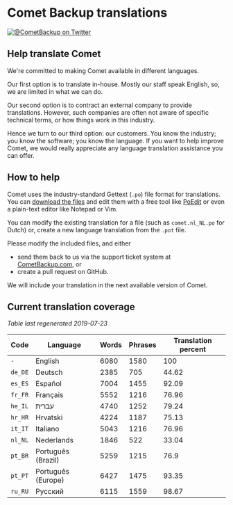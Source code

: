 # Comet Backup translations

[![@CometBackup on Twitter](https://img.shields.io/badge/twitter-%40CometBackup-blue.svg?style=flat)](https://twitter.com/CometBackup)

## Help translate Comet

We're committed to making Comet available in different languages.

Our first option is to translate in-house. Mostly our staff speak English, so, we are limited in what we can do.

Our second option is to contract an external company to provide translations. However, such companies are often not aware of specific technical terms, or how things work in this industry.

Hence we turn to our third option: our customers. You know the industry; you know the software; you know the language. If you want to help improve Comet, we would really appreciate any language translation assistance you can offer.

## How to help

Comet uses the industry-standard Gettext (`.po`) file format for translations. You can [download the files](https://github.com/CometBackup/translations/archive/master.zip) and edit them with a free tool like [PoEdit](https://poedit.net/) or even a plain-text editor like Notepad or Vim.

You can modify the existing translation for a file (such as `comet.nl_NL.po` for Dutch) or, create a new language translation from the `.pot` file.

Please modify the included files, and either 
- send them back to us via the support ticket system at [CometBackup.com](https://cometbackup.com/), or
- create a pull request on GitHub.

We will include your translation in the next available version of Comet.

## Current translation coverage

*Table last regenerated 2019-07-23*

|Code    |Language              |Words   |Phrases |Translation percent
|--------|----------------------|--------|--------|---------
|`-`     |English               |    6080|    1580|     100
|`de_DE` |Deutsch               |    2385|     705|   44.62
|`es_ES` |Español               |    7004|    1455|   92.09
|`fr_FR` |Français              |    5552|    1216|   76.96
|`he_IL` |עברית‬                 |    4740|    1252|   79.24
|`hr_HR` |Hrvatski              |    4224|    1187|   75.13
|`it_IT` |Italiano              |    5043|    1216|   76.96
|`nl_NL` |Nederlands            |    1846|     522|   33.04
|`pt_BR` |Português (Brazil)    |    5259|    1215|    76.9
|`pt_PT` |Português (Europe)    |    6427|    1475|   93.35
|`ru_RU` |Русский               |    6115|    1559|   98.67
